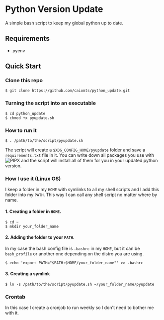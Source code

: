 # Python Version Update

A simple bash script to keep my global python up to date.

## Requirements
- pyenv

## Quick Start

### Clone this repo

```
$ git clone https://github.com/caiomts/python_update.git
```

### Turning the script into an executable

```
$ cd python_update
$ chmod +x pyupdate.sh 
```

### How to run it

```
$ . /path/to/the/script/pyupdate.sh 
```

The script will create a `$XDG_CONFIG_HOME/pyupdate` folder and save a `requirements.txt` file in it. You can write down
all packages you use with ![PIPX](https://pypa.github.io/pipx/) and the script will install all of them for you in your
updated python version.

### How I use it (Linux OS)

I keep a folder in my `HOME` with symlinks to all my shell scripts and I add this folder into my `PATH`.
This way I can call any shell script no matter where by name.

#### 1. Creating a folder in `HOME`.

```
$ cd ~
$ mkdir your_folder_name
```

#### 2. Adding the folder to your `PATH`.

In my case the bash config file is `.bashrc` in my `HOME`, but it can be `bash_profile` or another one depending 
on the distro you are using.

```
$ echo 'export PATH="$PATH:$HOME/your_folder_name"' >> .bashrc
```

#### 3. Creating a symlink

```
$ ln -s /path/to/the/script/pyupdate.sh ~/your_folder_name/pyupdate
```

### Crontab

In this case I create a cronjob to run weekly so I don't need to bother me with it.

